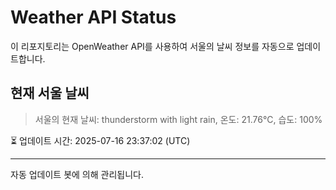 
# Weather API Status

이 리포지토리는 OpenWeather API를 사용하여 서울의 날씨 정보를 자동으로 업데이트합니다.

## 현재 서울 날씨
> 서울의 현재 날씨: thunderstorm with light rain, 온도: 21.76°C, 습도: 100%

⏳ 업데이트 시간: 2025-07-16 23:37:02 (UTC)

---
자동 업데이트 봇에 의해 관리됩니다.

